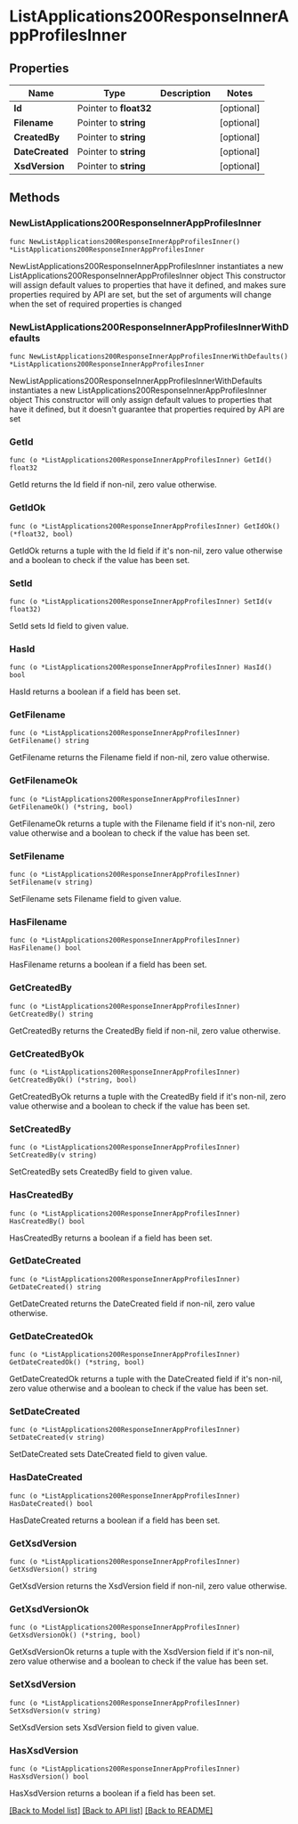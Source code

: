 # ListApplications200ResponseInnerAppProfilesInner

## Properties

Name | Type | Description | Notes
------------ | ------------- | ------------- | -------------
**Id** | Pointer to **float32** |  | [optional] 
**Filename** | Pointer to **string** |  | [optional] 
**CreatedBy** | Pointer to **string** |  | [optional] 
**DateCreated** | Pointer to **string** |  | [optional] 
**XsdVersion** | Pointer to **string** |  | [optional] 

## Methods

### NewListApplications200ResponseInnerAppProfilesInner

`func NewListApplications200ResponseInnerAppProfilesInner() *ListApplications200ResponseInnerAppProfilesInner`

NewListApplications200ResponseInnerAppProfilesInner instantiates a new ListApplications200ResponseInnerAppProfilesInner object
This constructor will assign default values to properties that have it defined,
and makes sure properties required by API are set, but the set of arguments
will change when the set of required properties is changed

### NewListApplications200ResponseInnerAppProfilesInnerWithDefaults

`func NewListApplications200ResponseInnerAppProfilesInnerWithDefaults() *ListApplications200ResponseInnerAppProfilesInner`

NewListApplications200ResponseInnerAppProfilesInnerWithDefaults instantiates a new ListApplications200ResponseInnerAppProfilesInner object
This constructor will only assign default values to properties that have it defined,
but it doesn't guarantee that properties required by API are set

### GetId

`func (o *ListApplications200ResponseInnerAppProfilesInner) GetId() float32`

GetId returns the Id field if non-nil, zero value otherwise.

### GetIdOk

`func (o *ListApplications200ResponseInnerAppProfilesInner) GetIdOk() (*float32, bool)`

GetIdOk returns a tuple with the Id field if it's non-nil, zero value otherwise
and a boolean to check if the value has been set.

### SetId

`func (o *ListApplications200ResponseInnerAppProfilesInner) SetId(v float32)`

SetId sets Id field to given value.

### HasId

`func (o *ListApplications200ResponseInnerAppProfilesInner) HasId() bool`

HasId returns a boolean if a field has been set.

### GetFilename

`func (o *ListApplications200ResponseInnerAppProfilesInner) GetFilename() string`

GetFilename returns the Filename field if non-nil, zero value otherwise.

### GetFilenameOk

`func (o *ListApplications200ResponseInnerAppProfilesInner) GetFilenameOk() (*string, bool)`

GetFilenameOk returns a tuple with the Filename field if it's non-nil, zero value otherwise
and a boolean to check if the value has been set.

### SetFilename

`func (o *ListApplications200ResponseInnerAppProfilesInner) SetFilename(v string)`

SetFilename sets Filename field to given value.

### HasFilename

`func (o *ListApplications200ResponseInnerAppProfilesInner) HasFilename() bool`

HasFilename returns a boolean if a field has been set.

### GetCreatedBy

`func (o *ListApplications200ResponseInnerAppProfilesInner) GetCreatedBy() string`

GetCreatedBy returns the CreatedBy field if non-nil, zero value otherwise.

### GetCreatedByOk

`func (o *ListApplications200ResponseInnerAppProfilesInner) GetCreatedByOk() (*string, bool)`

GetCreatedByOk returns a tuple with the CreatedBy field if it's non-nil, zero value otherwise
and a boolean to check if the value has been set.

### SetCreatedBy

`func (o *ListApplications200ResponseInnerAppProfilesInner) SetCreatedBy(v string)`

SetCreatedBy sets CreatedBy field to given value.

### HasCreatedBy

`func (o *ListApplications200ResponseInnerAppProfilesInner) HasCreatedBy() bool`

HasCreatedBy returns a boolean if a field has been set.

### GetDateCreated

`func (o *ListApplications200ResponseInnerAppProfilesInner) GetDateCreated() string`

GetDateCreated returns the DateCreated field if non-nil, zero value otherwise.

### GetDateCreatedOk

`func (o *ListApplications200ResponseInnerAppProfilesInner) GetDateCreatedOk() (*string, bool)`

GetDateCreatedOk returns a tuple with the DateCreated field if it's non-nil, zero value otherwise
and a boolean to check if the value has been set.

### SetDateCreated

`func (o *ListApplications200ResponseInnerAppProfilesInner) SetDateCreated(v string)`

SetDateCreated sets DateCreated field to given value.

### HasDateCreated

`func (o *ListApplications200ResponseInnerAppProfilesInner) HasDateCreated() bool`

HasDateCreated returns a boolean if a field has been set.

### GetXsdVersion

`func (o *ListApplications200ResponseInnerAppProfilesInner) GetXsdVersion() string`

GetXsdVersion returns the XsdVersion field if non-nil, zero value otherwise.

### GetXsdVersionOk

`func (o *ListApplications200ResponseInnerAppProfilesInner) GetXsdVersionOk() (*string, bool)`

GetXsdVersionOk returns a tuple with the XsdVersion field if it's non-nil, zero value otherwise
and a boolean to check if the value has been set.

### SetXsdVersion

`func (o *ListApplications200ResponseInnerAppProfilesInner) SetXsdVersion(v string)`

SetXsdVersion sets XsdVersion field to given value.

### HasXsdVersion

`func (o *ListApplications200ResponseInnerAppProfilesInner) HasXsdVersion() bool`

HasXsdVersion returns a boolean if a field has been set.


[[Back to Model list]](../README.md#documentation-for-models) [[Back to API list]](../README.md#documentation-for-api-endpoints) [[Back to README]](../README.md)



